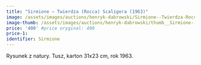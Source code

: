```yaml
---
title: "Sirmione – Twierdza (Rocca) Scaligera (1963)"
image: /assets/images/auctions/henryk-dabrowski/Sirmione--Twierdza-Rocca-Scaligera-1963.jpg
image-thumb: /assets/images/auctions/henryk-dabrowski/thumb__Sirmione--Twierdza-Rocca-Scaligera-1963.jpg
price: '400' #price oryginal: 400
price-1:
identifier: Sirmione
---
```


Rysunek z natury. Tusz, karton 31x23 cm, rok 1963.